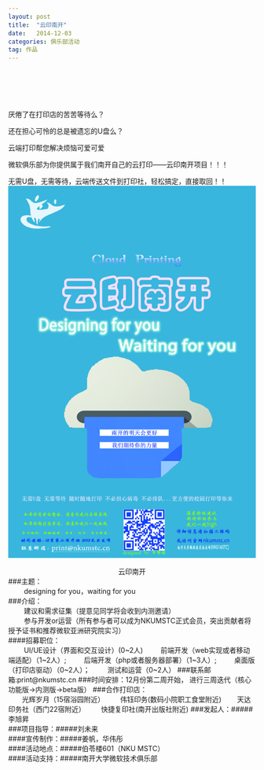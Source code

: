```yaml
---
layout: post
title:  "云印南开"
date:   2014-12-03
categories: 俱乐部活动
tag: 作品
---
```

<br/><br/><br/><br/>

厌倦了在打印店的苦苦等待么？<br/>

还在担心可怜的总是被遗忘的U盘么？<br/>

云端打印帮您解决烦恼可爱可爱<br/>

微软俱乐部为你提供属于我们南开自己的云打印——云印南开项目！！！<br/>

无需U盘，无需等待，云端传送文件到打印社，轻松搞定，直接取回！！<br/>
![云打印海报](/static/img/2014-12-03-yunyinnankai.jpg)
<center>云印南开</center>
###主题：<br/>
&#8195;&#8195;
designing for you，waiting for you<br/>
###介绍：<br/>
&#8195;&#8195;
建议和需求征集（提意见同学将会收到内测邀请）<br/>
&#8195;&#8195;
参与开发or运营（所有参与者可以成为NKUMSTC正式会员，突出贡献者将授予证书和推荐微软亚洲研究院实习）<br/>
####招募职位：<br/>
&#8195;&#8195;
UI/UE设计（界面和交互设计）(0~2人)
&#8195;&#8195;
前端开发（web实现或者移动端适配）（1~2人）;
&#8195;&#8195;
后端开发（php或者服务器部署）（1~3人）;
&#8195;&#8195;
桌面版（打印店驱动）（0~2人）；
&#8195;&#8195;
测试和运营（0~2人）
###联系邮箱:print@nkumstc.cn
###时间安排：12月份第二周开始，
	       进行三周迭代（核心功能版->内测版->beta版）
###合作打印店：<br/>
&#8195;&#8195;光辉岁月（15宿浴园附近）
&#8195;&#8195;伟钰印务(数码小院职工食堂附近)
&#8195;&#8195;天达印务社（西门22宿附近）
&#8195;&#8195;快捷复印社(南开出版社附近)
###发起人：#####李旭昇
<br/>
###项目指导：#####刘未来
<br/>
####宣传制作：#####姜帆，华伟彤
<br/>
####活动地点：#####伯苓楼601（NKU MSTC）
<br/>
####活动支持：#####南开大学微软技术俱乐部
<br/>





